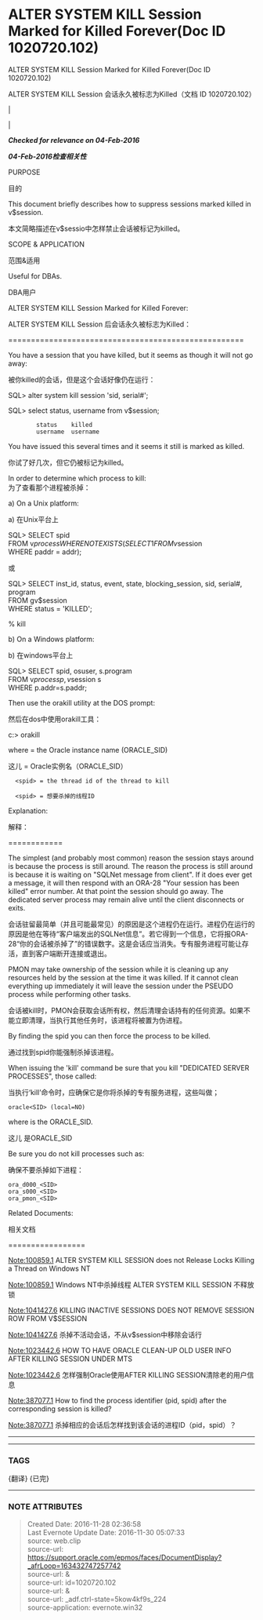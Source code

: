 # ALTER SYSTEM KILL Session Marked for Killed Forever(Doc ID 1020720.102)

ALTER SYSTEM KILL Session Marked for Killed Forever(Doc ID 1020720.102)

ALTER SYSTEM KILL Session 会话永久被标志为Killed（文档 ID 1020720.102）

  

|

|

***Checked for relevance on 04-Feb-2016***

***04-Feb-2016检查相关性***

  

PURPOSE

目的

  This document briefly describes how to suppress sessions marked killed in
v$session.

  本文简略描述在v$sessio中怎样禁止会话被标记为killed。

  

SCOPE & APPLICATION

范围&适用

  

  Useful for DBAs.

  DBA用户

  

  
  

ALTER SYSTEM KILL Session Marked for Killed Forever:

ALTER SYSTEM KILL Session 后会话永久被标志为Killed：

====================================================  


You have a session that you have killed, but it seems as though it will not go
away:

被你killed的会话，但是这个会话好像仍在运行：

  

  
SQL> alter system kill session 'sid, serial#';  
  
SQL> select status, username from v$session;  
  
            status    killed  
            username  username   
  

You have issued this several times and it seems it still is marked as killed.

你试了好几次，但它仍被标记为killed。

  
In order to determine which process to kill:  
为了查看那个进程被杀掉：

a) On a Unix platform:

a) 在Unix平台上

  
SQL> SELECT spid  
                 FROM v$process  
                 WHERE NOT EXISTS ( SELECT 1  
                                    FROM v$session  
                                    WHERE paddr = addr);

  

或

  
SQL> SELECT inst_id, status, event, state, blocking_session, sid, serial#,
program  
     FROM   gv$session   
     WHERE  status = 'KILLED';  
  
% kill <spid>  
  
  

b) On a Windows platform:

b) 在windows平台上

  
SQL> SELECT spid, osuser, s.program  
                FROM v$process p, v$session s   
                WHERE p.addr=s.paddr;  
  

Then use the orakill utility at the DOS prompt:

然后在dos中使用orakill工具：

  
c:\> orakill <SID> <spid>  
  

where <SID>  = the Oracle instance name (ORACLE_SID)

这儿  <SID>  = Oracle实例名（ORACLE_SID）

      <spid> = the thread id of the thread to kill

      <spid> = 想要杀掉的线程ID

  
  

Explanation:

解释：

============  
  

The simplest (and probably most common) reason the session stays around is
because the process is still around. The reason the process is still around is
because it is waiting on "SQLNet message from client".  If it does ever get a
message, it will then respond with an ORA-28 "Your session has been killed"
error number. At that point the session should go away. The dedicated server
process may remain alive until the client disconnects or exits.

会话驻留最简单（并且可能最常见）的原因是这个进程仍在运行。进程仍在运行的原因是他在等待“客户端发出的SQLNet信息”。若它得到一个信息，它将报ORA-28“你的会话被杀掉了”的错误数字。这是会话应当消失。专有服务进程可能让存活，直到客户端断开连接或退出。

  

PMON may take ownership of the session while it is cleaning up any resources
held by the session at the time it was killed. If it cannot clean everything
up immediately it will leave the session under the PSEUDO process while
performing other tasks.

会话被kill时，PMON会获取会话所有权，然后清理会话持有的任何资源。如果不能立即清理，当执行其他任务时，该进程将被置为伪进程。

  

By finding the spid you can then force the process to be killed.

通过找到spid你能强制杀掉该进程。



When issuing the 'kill' command be sure that you kill "DEDICATED SERVER
PROCESSES", those called:

当执行‘kill’命令时，应确保它是你将杀掉的专有服务进程，这些叫做；

    oracle<SID> (local=NO)

  

where <SID> is the ORACLE_SID.

这儿 <SID>是ORACLE_SID

  

Be sure you do not kill processes such as:

确保不要杀掉如下进程：

  
    ora_d000_<SID>  
    ora_s000_<SID>  
    ora_pmon_<SID>  
  
  

Related Documents:

相关文档

=================

[Note:100859.1](https://support.oracle.com/epmos/faces/DocumentDisplay?parent=DOCUMENT&sourceId=1020720.102&id=100859.1)
ALTER SYSTEM KILL SESSION does not Release Locks Killing a Thread on Windows
NT

[Note:100859.1](https://support.oracle.com/epmos/faces/DocumentDisplay?parent=DOCUMENT&sourceId=1020720.102&id=100859.1)
Windows NT中杀掉线程 ALTER SYSTEM KILL SESSION 不释放锁

  

[Note:1041427.6](https://support.oracle.com/epmos/faces/DocumentDisplay?parent=DOCUMENT&sourceId=1020720.102&id=1041427.6)
KILLING INACTIVE SESSIONS DOES NOT REMOVE SESSION ROW FROM V$SESSION

[Note:1041427.6](https://support.oracle.com/epmos/faces/DocumentDisplay?parent=DOCUMENT&sourceId=1020720.102&id=1041427.6)
杀掉不活动会话，不从v$session中移除会话行

  

[Note:1023442.6](https://support.oracle.com/epmos/faces/DocumentDisplay?parent=DOCUMENT&sourceId=1020720.102&id=1023442.6)
HOW TO HAVE ORACLE CLEAN-UP OLD USER INFO AFTER KILLING SESSION UNDER MTS

[Note:1023442.6](https://support.oracle.com/epmos/faces/DocumentDisplay?parent=DOCUMENT&sourceId=1020720.102&id=1023442.6)
怎样强制Oracle使用AFTER KILLING SESSION清除老的用户信息

  

[Note:387077.1](https://support.oracle.com/epmos/faces/DocumentDisplay?parent=DOCUMENT&sourceId=1020720.102&id=387077.1)
How to find the process identifier (pid, spid) after the corresponding session
is killed?

[Note:387077.1](https://support.oracle.com/epmos/faces/DocumentDisplay?parent=DOCUMENT&sourceId=1020720.102&id=387077.1)
杀掉相应的会话后怎样找到该会话的进程ID（pid，spid）？

  

  
  
  
---  
  
  
  
  
  
  
  
  



---
### TAGS
{翻译}  {已完}

---
### NOTE ATTRIBUTES
>Created Date: 2016-11-28 02:36:58  
>Last Evernote Update Date: 2016-11-30 05:07:33  
>source: web.clip  
>source-url: https://support.oracle.com/epmos/faces/DocumentDisplay?_afrLoop=163432747257742  
>source-url: &  
>source-url: id=1020720.102  
>source-url: &  
>source-url: _adf.ctrl-state=5kow4kf9s_224  
>source-application: evernote.win32  